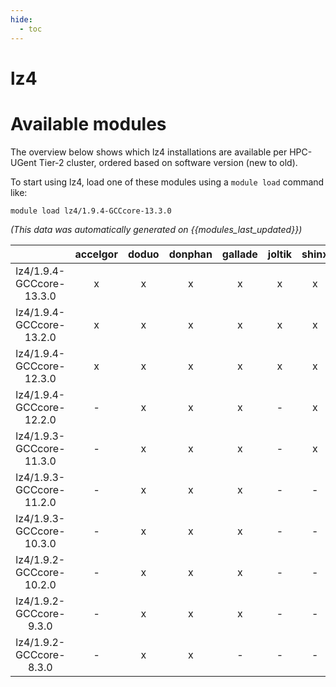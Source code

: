```yaml
---
hide:
  - toc
---
```


lz4
===

# Available modules


The overview below shows which lz4 installations are available per HPC-UGent Tier-2 cluster, ordered based on software version (new to old).

To start using lz4, load one of these modules using a `module load` command like:

```shell
module load lz4/1.9.4-GCCcore-13.3.0
```

*(This data was automatically generated on {{modules_last_updated}})*  

| |accelgor|doduo|donphan|gallade|joltik|shinx|skitty|
| :---: | :---: | :---: | :---: | :---: | :---: | :---: | :---: |
|lz4/1.9.4-GCCcore-13.3.0|x|x|x|x|x|x|x|
|lz4/1.9.4-GCCcore-13.2.0|x|x|x|x|x|x|x|
|lz4/1.9.4-GCCcore-12.3.0|x|x|x|x|x|x|x|
|lz4/1.9.4-GCCcore-12.2.0|-|x|x|x|-|x|-|
|lz4/1.9.3-GCCcore-11.3.0|-|x|x|x|-|x|-|
|lz4/1.9.3-GCCcore-11.2.0|-|x|x|x|-|-|-|
|lz4/1.9.3-GCCcore-10.3.0|-|x|x|x|-|-|-|
|lz4/1.9.2-GCCcore-10.2.0|-|x|x|x|-|-|-|
|lz4/1.9.2-GCCcore-9.3.0|-|x|x|x|-|-|-|
|lz4/1.9.2-GCCcore-8.3.0|-|x|x|-|-|-|-|
